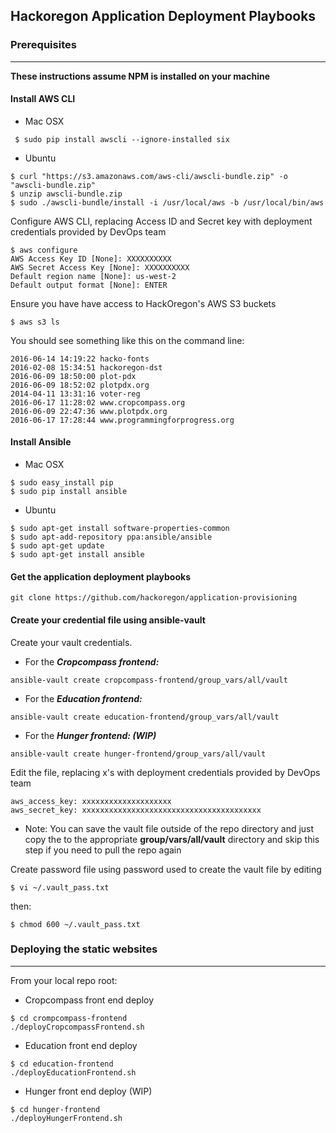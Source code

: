 ## Hackoregon Application Deployment Playbooks

### Prerequisites
-----------------
**These instructions assume NPM is installed on your machine**
#### Install AWS CLI
* Mac OSX
```
 $ sudo pip install awscli --ignore-installed six
 ```
* Ubuntu
```
$ curl "https://s3.amazonaws.com/aws-cli/awscli-bundle.zip" -o "awscli-bundle.zip"
$ unzip awscli-bundle.zip
$ sudo ./awscli-bundle/install -i /usr/local/aws -b /usr/local/bin/aws
```
Configure AWS CLI, replacing Access ID and Secret key with deployment credentials provided by DevOps team
```
$ aws configure
AWS Access Key ID [None]: XXXXXXXXXX
AWS Secret Access Key [None]: XXXXXXXXXX
Default region name [None]: us-west-2
Default output format [None]: ENTER
```
Ensure you have have access to HackOregon's AWS S3 buckets
```
$ aws s3 ls
```
You should see something like this on the command line:
```
2016-06-14 14:19:22 hacko-fonts
2016-02-08 15:34:51 hackoregon-dst
2016-06-09 18:50:00 plot-pdx
2016-06-09 18:52:02 plotpdx.org
2014-04-11 13:31:16 voter-reg
2016-06-17 11:28:02 www.cropcompass.org
2016-06-09 22:47:36 www.plotpdx.org
2016-06-17 17:28:44 www.programmingforprogress.org
```
#### Install Ansible
* Mac OSX
```
$ sudo easy_install pip
$ sudo pip install ansible
```
* Ubuntu
```
$ sudo apt-get install software-properties-common
$ sudo apt-add-repository ppa:ansible/ansible
$ sudo apt-get update
$ sudo apt-get install ansible
```
#### Get the application deployment playbooks

```
git clone https://github.com/hackoregon/application-provisioning
```

#### Create your credential file using ansible-vault
Create your vault credentials.
* For the ***Cropcompass frontend:***
```
ansible-vault create cropcompass-frontend/group_vars/all/vault
```
* For the ***Education frontend:***
```
ansible-vault create education-frontend/group_vars/all/vault
```
* For the ***Hunger frontend: (WIP)***
```
ansible-vault create hunger-frontend/group_vars/all/vault
```
Edit the file, replacing x's with deployment credentials provided by DevOps team
```
aws_access_key: xxxxxxxxxxxxxxxxxxxx
aws_secret_key: xxxxxxxxxxxxxxxxxxxxxxxxxxxxxxxxxxxxxxxx
```
* Note: You can save the vault file outside of the repo directory and just copy the to the appropriate **group/vars/all/vault** directory and skip this step if you need to pull the repo again

Create password file using password used to create the vault file by editing
```
$ vi ~/.vault_pass.txt
```
then:
```
$ chmod 600 ~/.vault_pass.txt
```

### Deploying the static websites
---------------------------------
From your local repo root:

* Cropcompass front end deploy
```
$ cd crompcompass-frontend
./deployCropcompassFrontend.sh
```
* Education front end deploy
```
$ cd education-frontend
./deployEducationFrontend.sh
```

* Hunger front end deploy (WIP)
```
$ cd hunger-frontend
./deployHungerFrontend.sh
```

